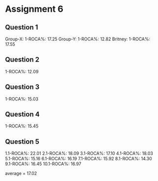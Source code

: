 Assignment 6
============

Question 1
----------
Group-X: 1-ROCA%: 17.25
Group-Y: 1-ROCA%: 12.82
Britney: 1-ROCA%: 17.55

Question 2
----------
1-ROCA%: 12.09

Question 3
----------
1-ROCA%: 15.03

Question 4
----------
1-ROCA%: 15.45

Question 5
----------
1.1-ROCA%: 22.01
2.1-ROCA%: 18.09
3.1-ROCA%: 17.10
4.1-ROCA%: 18.03
5.1-ROCA%: 15.16
6.1-ROCA%: 16.19
7.1-ROCA%: 15.92
8.1-ROCA%: 14.30
9.1-ROCA%: 16.45
10.1-ROCA%: 16.97

average = 17.02